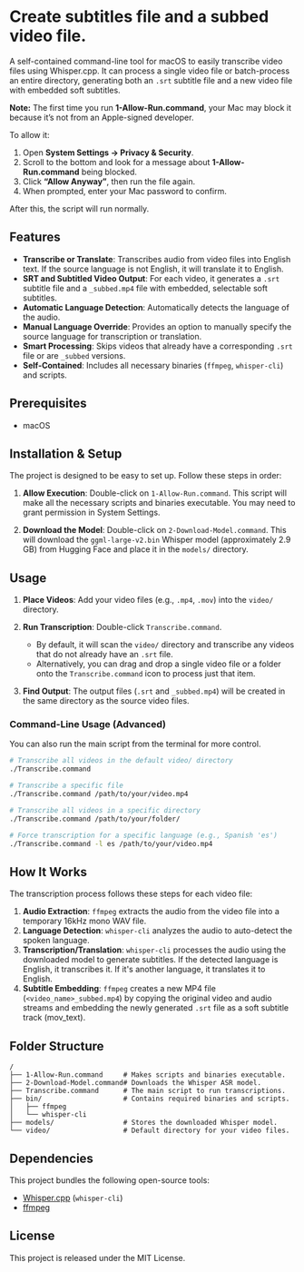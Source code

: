 # Create subtitles file and a subbed video file.

A self-contained command-line tool for macOS to easily transcribe video files using Whisper.cpp. It can process a single video file or batch-process an entire directory, generating both an `.srt` subtitle file and a new video file with embedded soft subtitles.

**Note:** The first time you run **1-Allow-Run.command**, your Mac may block it because it’s not from an Apple-signed developer.  

To allow it:

1. Open **System Settings → Privacy & Security**.  
2. Scroll to the bottom and look for a message about **1-Allow-Run.command** being blocked.  
3. Click **“Allow Anyway”**, then run the file again.  
4. When prompted, enter your Mac password to confirm.

After this, the script will run normally.

## Features

-   **Transcribe or Translate**: Transcribes audio from video files into English text. If the source language is not English, it will translate it to English.
-   **SRT and Subtitled Video Output**: For each video, it generates a `.srt` subtitle file and a `_subbed.mp4` file with embedded, selectable soft subtitles.
-   **Automatic Language Detection**: Automatically detects the language of the audio.
-   **Manual Language Override**: Provides an option to manually specify the source language for transcription or translation.
-   **Smart Processing**: Skips videos that already have a corresponding `.srt` file or are `_subbed` versions.
-   **Self-Contained**: Includes all necessary binaries (`ffmpeg`, `whisper-cli`) and scripts.

## Prerequisites

-   macOS

## Installation & Setup

The project is designed to be easy to set up. Follow these steps in order:

1.  **Allow Execution**: Double-click on `1-Allow-Run.command`. This script will make all the necessary scripts and binaries executable. You may need to grant permission in System Settings.

2.  **Download the Model**: Double-click on `2-Download-Model.command`. This will download the `ggml-large-v2.bin` Whisper model (approximately 2.9 GB) from Hugging Face and place it in the `models/` directory.

## Usage

1.  **Place Videos**: Add your video files (e.g., `.mp4`, `.mov`) into the `video/` directory.

2.  **Run Transcription**: Double-click `Transcribe.command`.
    -   By default, it will scan the `video/` directory and transcribe any videos that do not already have an `.srt` file.
    -   Alternatively, you can drag and drop a single video file or a folder onto the `Transcribe.command` icon to process just that item.

3.  **Find Output**: The output files (`.srt` and `_subbed.mp4`) will be created in the same directory as the source video files.

### Command-Line Usage (Advanced)

You can also run the main script from the terminal for more control.

```bash
# Transcribe all videos in the default video/ directory
./Transcribe.command

# Transcribe a specific file
./Transcribe.command /path/to/your/video.mp4

# Transcribe all videos in a specific directory
./Transcribe.command /path/to/your/folder/

# Force transcription for a specific language (e.g., Spanish 'es')
./Transcribe.command -l es /path/to/your/video.mp4
```

## How It Works

The transcription process follows these steps for each video file:

1.  **Audio Extraction**: `ffmpeg` extracts the audio from the video file into a temporary 16kHz mono WAV file.
2.  **Language Detection**: `whisper-cli` analyzes the audio to auto-detect the spoken language.
3.  **Transcription/Translation**: `whisper-cli` processes the audio using the downloaded model to generate subtitles. If the detected language is English, it transcribes it. If it's another language, it translates it to English.
4.  **Subtitle Embedding**: `ffmpeg` creates a new MP4 file (`<video_name>_subbed.mp4`) by copying the original video and audio streams and embedding the newly generated `.srt` file as a soft subtitle track (mov_text).

## Folder Structure

```
/
├── 1-Allow-Run.command     # Makes scripts and binaries executable.
├── 2-Download-Model.command# Downloads the Whisper ASR model.
├── Transcribe.command      # The main script to run transcriptions.
├── bin/                    # Contains required binaries and scripts.
│   ├── ffmpeg
│   └── whisper-cli
├── models/                 # Stores the downloaded Whisper model.
└── video/                  # Default directory for your video files.
```

## Dependencies

This project bundles the following open-source tools:

-   [Whisper.cpp](https://github.com/ggerganov/whisper.cpp) (`whisper-cli`)
-   [ffmpeg](https://ffmpeg.org/)

## License

This project is released under the MIT License.
